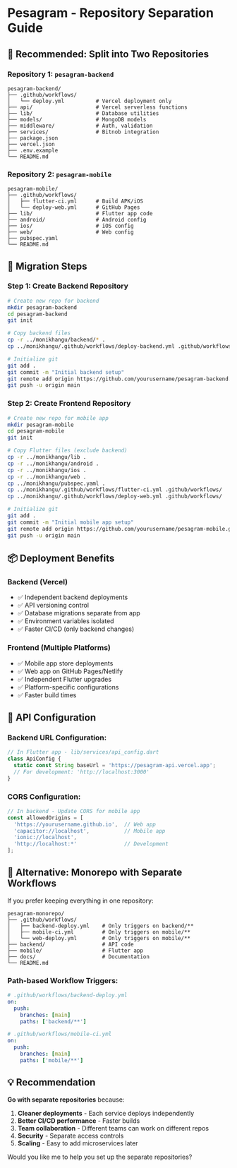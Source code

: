 # Pesagram - Repository Separation Guide

## 🚀 Recommended: Split into Two Repositories

### **Repository 1: `pesagram-backend`**
```
pesagram-backend/
├── .github/workflows/
│   └── deploy.yml          # Vercel deployment only
├── api/                    # Vercel serverless functions
├── lib/                    # Database utilities
├── models/                 # MongoDB models
├── middleware/             # Auth, validation
├── services/               # Bitnob integration
├── package.json
├── vercel.json
├── .env.example
└── README.md
```

### **Repository 2: `pesagram-mobile`**
```
pesagram-mobile/
├── .github/workflows/
│   ├── flutter-ci.yml      # Build APK/iOS
│   └── deploy-web.yml      # GitHub Pages
├── lib/                    # Flutter app code
├── android/                # Android config
├── ios/                    # iOS config
├── web/                    # Web config
├── pubspec.yaml
└── README.md
```

## 🔧 Migration Steps

### **Step 1: Create Backend Repository**
```bash
# Create new repo for backend
mkdir pesagram-backend
cd pesagram-backend
git init

# Copy backend files
cp -r ../monikhangu/backend/* .
cp ../monikhangu/.github/workflows/deploy-backend.yml .github/workflows/deploy.yml

# Initialize git
git add .
git commit -m "Initial backend setup"
git remote add origin https://github.com/yourusername/pesagram-backend.git
git push -u origin main
```

### **Step 2: Create Frontend Repository**
```bash
# Create new repo for mobile app
mkdir pesagram-mobile
cd pesagram-mobile
git init

# Copy Flutter files (exclude backend)
cp -r ../monikhangu/lib .
cp -r ../monikhangu/android .
cp -r ../monikhangu/ios .
cp -r ../monikhangu/web .
cp ../monikhangu/pubspec.yaml .
cp ../monikhangu/.github/workflows/flutter-ci.yml .github/workflows/
cp ../monikhangu/.github/workflows/deploy-web.yml .github/workflows/

# Initialize git
git add .
git commit -m "Initial mobile app setup"
git remote add origin https://github.com/yourusername/pesagram-mobile.git
git push -u origin main
```

## 📦 Deployment Benefits

### **Backend (Vercel)**
- ✅ Independent backend deployments
- ✅ API versioning control
- ✅ Database migrations separate from app
- ✅ Environment variables isolated
- ✅ Faster CI/CD (only backend changes)

### **Frontend (Multiple Platforms)**
- ✅ Mobile app store deployments
- ✅ Web app on GitHub Pages/Netlify
- ✅ Independent Flutter upgrades
- ✅ Platform-specific configurations
- ✅ Faster build times

## 🔗 API Configuration

### **Backend URL Configuration:**
```javascript
// In Flutter app - lib/services/api_config.dart
class ApiConfig {
  static const String baseUrl = 'https://pesagram-api.vercel.app';
  // For development: 'http://localhost:3000'
}
```

### **CORS Configuration:**
```javascript
// In backend - Update CORS for mobile app
const allowedOrigins = [
  'https://yourusername.github.io',  // Web app
  'capacitor://localhost',           // Mobile app
  'ionic://localhost',
  'http://localhost:*'               // Development
];
```

## 🚀 Alternative: Monorepo with Separate Workflows

If you prefer keeping everything in one repository:

```
pesagram-monorepo/
├── .github/workflows/
│   ├── backend-deploy.yml    # Only triggers on backend/**
│   ├── mobile-ci.yml         # Only triggers on mobile/**
│   └── web-deploy.yml        # Only triggers on mobile/**
├── backend/                  # API code
├── mobile/                   # Flutter app
├── docs/                     # Documentation
└── README.md
```

### **Path-based Workflow Triggers:**
```yaml
# .github/workflows/backend-deploy.yml
on:
  push:
    branches: [main]
    paths: ['backend/**']

# .github/workflows/mobile-ci.yml  
on:
  push:
    branches: [main]
    paths: ['mobile/**']
```

## 💡 Recommendation

**Go with separate repositories** because:
1. **Cleaner deployments** - Each service deploys independently
2. **Better CI/CD performance** - Faster builds
3. **Team collaboration** - Different teams can work on different repos
4. **Security** - Separate access controls
5. **Scaling** - Easy to add microservices later

Would you like me to help you set up the separate repositories?
